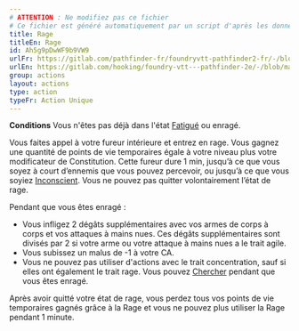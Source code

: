 ```yaml
---
# ATTENTION : Ne modifiez pas ce fichier
# Ce fichier est généré automatiquement par un script d'après les données du module Foundry VTT officiel et de sa traduction
title: Rage
titleEn: Rage
id: Ah5g9pDwWF9b9VW9
urlFr: https://gitlab.com/pathfinder-fr/foundryvtt-pathfinder2-fr/-/blob/master/data/actions/Ah5g9pDwWF9b9VW9.htm
urlEn: https://gitlab.com/hooking/foundry-vtt---pathfinder-2e/-/blob/master/packs/data/actions.db/rage.json
group: actions
layout: actions
type: action
typeFr: Action Unique
---
```

**Conditions** Vous n'êtes pas déjà dans l'état [Fatigué](../etats/fatigué.md) ou enragé.

Vous faites appel à votre fureur intérieure et entrez en rage. Vous gagnez une quantité de points de vie temporaires égale à votre niveau plus votre modificateur de Constitution. Cette fureur dure 1 min, jusqu’à ce que vous soyez à court d’ennemis que vous pouvez percevoir, ou jusqu’à ce que vous soyiez [Inconscient](../etats/inconscient.md). Vous ne pouvez pas quitter volontairement l’état de rage.

Pendant que vous êtes enragé :

- Vous infligez 2 dégâts supplémentaires avec vos armes de corps à corps et vos attaques à mains nues. Ces dégâts supplémentaires sont divisés par 2 si votre arme ou votre attaque à mains nues a le trait agile.
- Vous subissez un malus de -1 à votre CA.
- Vous ne pouvez pas utiliser d'actions avec le trait concentration, sauf si elles ont également le trait rage. Vous pouvez [Chercher](chercher.md) pendant que vous êtes enragé.

Après avoir quitté votre état de rage, vous perdez tous vos points de vie temporaires gagnés grâce à la Rage et vous ne pouvez plus utiliser la Rage pendant 1 minute.
